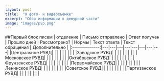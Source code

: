 ```yaml
---
layout: post
title:  "О фото- и видеосъёмке"
excerpt: "Сбор информации в дежурной части"
image: "images/pvp.png"
---
```


##Первый блок писем
| отделение  |  Письмо отправлено | Ответ получен  | Прошло дней  | Рассмотрено?  | Нормы  | Текст ответа  | Текст обращения  | Дополнительно  |
|:--------------:|---|---|---|---|---|---|---|---|
|Центральное РУВД|   |   |   |   |   |   |   |   |
|Заводское РУВД|   |   |   |   |   |   |   |   |
|Московское РУВД|   |   |   |   |   |   |   |   |
|Октябрьское РУВД|   |   |   |   |   |   |   |   |
|Фрунзенское РУВД|   |   |   |   |   |   |   |   |
|Первомайское РУВД|   |   |   |   |   |   |   |   |
|Ленинское РУВД|   |   |   |   |   |   |   |   |
|Советское РУВД|   |   |   |   |   |   |   |   |
|Партизанское РУВД|   |   |   |   |   |   |   |   |
